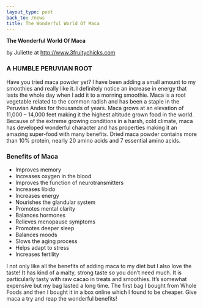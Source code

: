 ```yaml
---
layout_type: post
back_to: /news
title: The Wonderful World Of Maca
---
```

**The Wonderful World Of Maca**

by Juliette at http://www.3fruitychicks.com

### A HUMBLE PERUVIAN ROOT

Have you tried maca powder yet? I have been adding a small amount to my smoothies and really like it. I definitely notice an increase in energy that lasts the whole day when I add it to a morning smoothie. Maca is a root vegetable related to the common radish and has been a staple in the Peruvian Andes for thousands of years. Maca grows at an elevation of 11,000 – 14,000 feet making it the highest altitude grown food in the world. Because of the extreme growing conditions in a harsh, cold climate, maca has developed wonderful character and has properties making it an amazing super-food with many benefits. Dried maca powder contains more than 10% protein, nearly 20 amino acids and 7 essential amino acids.

### Benefits of Maca

* Improves memory
* Increases oxygen in the blood
* Improves the function of neurotransmitters
* Increases libido
* Increases energy
* Nourishes the glandular system
* Promotes mental clarity
* Balances hormones
* Relieves menopause symptoms
* Promotes deeper sleep
* Balances moods
* Slows the aging process
* Helps adapt to stress
* Increases fertility

I not only like all the benefits of adding maca to my diet but I also love the taste! It has kind of a malty, strong taste so you don’t need much. It is particularly tasty with raw cacao in treats and smoothies. It’s somewhat expensive but my bag lasted a long time. The first bag I bought from Whole Foods and then I bought it in a box online which I found to be cheaper. Give maca a try and reap the wonderful benefits!
